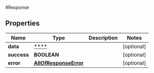 #Response

## Properties
Name | Type | Description | Notes
------------ | ------------- | ------------- | -------------
**data** | [****](.md) |  | [optional] 
**success** | **BOOLEAN** |  | [optional] 
**error** | [**AllOfResponseError**](AllOfResponseError.md) |  | [optional] 

